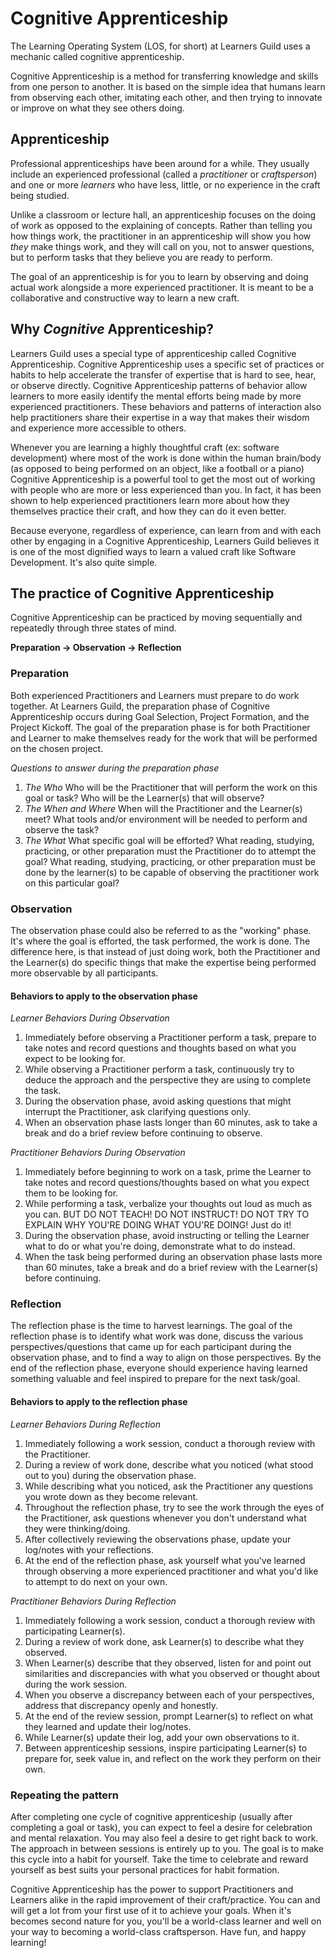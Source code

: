 # Cognitive Apprenticeship

The Learning Operating System (LOS, for short) at Learners Guild uses a mechanic called cognitive apprenticeship.

Cognitive Apprenticeship is a method for transferring knowledge and skills from one person to another. It is based on the simple idea that humans learn from observing each other, imitating each other, and then trying to innovate or improve on what they see others doing.

## Apprenticeship

Professional apprenticeships have been around for a while. They usually include an experienced professional (called a _practitioner_ or _craftsperson_) and one or more _learners_ who have less, little, or no experience in the craft being studied.

Unlike a classroom or lecture hall, an apprenticeship focuses on the doing of work as opposed to the explaining of concepts. Rather than telling you how things work, the practitioner in an apprenticeship will show you how _they_ make things work, and they will call on you, not to answer questions, but to perform tasks that they believe you are ready to perform.

The goal of an apprenticeship is for you to learn by observing and doing actual work alongside a more experienced practitioner. It is meant to be a collaborative and constructive way to learn a new craft.

## Why _Cognitive_ Apprenticeship?

Learners Guild uses a special type of apprenticeship called Cognitive Apprenticeship. Cognitive Apprenticeship uses a specific set of practices or habits to help accelerate the transfer of expertise that is hard to see, hear, or observe directly. Cognitive Apprenticeship patterns of behavior allow learners to more easily identify the mental efforts being made by more experienced practitioners. These behaviors and patterns of interaction also help practitioners share their expertise in a way that makes their wisdom and experience more accessible to others.

Whenever you are learning a highly thoughtful craft (ex: software development) where most of the work is done within the human brain/body (as opposed to being performed on an object, like a football or a piano) Cognitive Apprenticeship is a powerful tool to get the most out of working with people who are more or less experienced than you. In fact, it has been shown to help experienced practitioners learn more about how they themselves practice their craft, and how they can do it even better.

Because everyone, regardless of experience, can learn from and with each other by engaging in a Cognitive Apprenticeship, Learners Guild believes it is one of the most dignified ways to learn a valued craft like Software Development. It's also quite simple.

## The practice of Cognitive Apprenticeship

Cognitive Apprenticeship can be practiced by moving sequentially and repeatedly through three states of mind.

**Preparation -> Observation -> Reflection**

### Preparation

Both experienced Practitioners and Learners must prepare to do work together. At Learners Guild, the preparation phase of Cognitive Apprenticeship occurs during Goal Selection, Project Formation, and the Project Kickoff. The goal of the preparation phase is for both Practitioner and Learner to make themselves ready for the work that will be performed on the chosen project.

_Questions to answer during the preparation phase_

1. _The Who_ Who will be the Practitioner that will perform the work on this goal or task? Who will be the Learner(s) that will observe?
1. _The When and Where_ When will the Practitioner and the Learner(s) meet? What tools and/or environment will be needed to perform and observe the task?
1. _The What_ What specific goal will be efforted? What reading, studying, practicing, or other preparation must the Practitioner do to attempt the goal? What reading, studying, practicing, or other preparation must be done by the learner(s) to be capable of observing the practitioner work on this particular goal?

### Observation

The observation phase could also be referred to as the "working" phase. It's where the goal is efforted, the task performed, the work is done. The difference here, is that instead of just doing work, both the Practitioner and the Learner(s) do specific things that make the expertise being performed more observable by all participants.

#### Behaviors to apply to the observation phase

_Learner Behaviors During Observation_

1. Immediately before observing a Practitioner perform a task, prepare to take notes and record questions and thoughts based on what you expect to be looking for.
1. While observing a Practitioner perform a task, continuously try to deduce the approach and the perspective they are using to complete the task.
1. During the observation phase, avoid asking questions that might interrupt the Practitioner, ask clarifying questions only.
1. When an observation phase lasts longer than 60 minutes, ask to take a break and do a brief review before continuing to observe.

_Practitioner Behaviors During Observation_

1. Immediately before beginning to work on a task, prime the Learner to take notes and record questions/thoughts based on what you expect them to be looking for.
1. While performing a task, verbalize your thoughts out loud as much as you can. BUT DO NOT TEACH! DO NOT INSTRUCT! DO NOT TRY TO EXPLAIN WHY YOU'RE DOING WHAT YOU'RE DOING! Just do it!
1. During the observation phase, avoid instructing or telling the Learner what to do or what you're doing, demonstrate what to do instead.
1. When the task being performed during an observation phase lasts more than 60 minutes, take a break and do a brief review with the Learner(s) before continuing.

### Reflection

The reflection phase is the time to harvest learnings. The goal of the reflection phase is to identify what work was done, discuss the various perspectives/questions that came up for each participant during the observation phase, and to find a way to align on those perspectives. By the end of the reflection phase, everyone should experience having learned something valuable and feel inspired to prepare for the next task/goal.

#### Behaviors to apply to the reflection phase

_Learner Behaviors During Reflection_

1. Immediately following a work session, conduct a thorough review with the Practitioner.
1. During a review of work done, describe what you noticed (what stood out to you) during the observation phase.
1. While describing what you noticed, ask the Practitioner any questions you wrote down as they become relevant.
1. Throughout the reflection phase, try to see the work through the eyes of the Practitioner, ask questions whenever you don't understand what they were thinking/doing.
1. After collectively reviewing the observations phase, update your log/notes with your reflections.
1. At the end of the reflection phase, ask yourself what you've learned through observing a more experienced practitioner and what you'd like to attempt to do next on your own.

_Practitioner Behaviors During Reflection_

1. Immediately following a work session, conduct a thorough review with participating Learner(s).
1. During a review of work done, ask Learner(s) to describe what they observed.
1. When Learner(s) describe that they observed, listen for and point out similarities and discrepancies with what you observed or thought about during the work session.
1. When you observe a discrepancy between each of your perspectives, address that discrepancy openly and honestly.
1. At the end of the review session, prompt Learner(s) to reflect on what they learned and update their log/notes.
1. While Learner(s) update their log, add your own observations to it.
1. Between apprenticeship sessions, inspire participating Learner(s) to prepare for, seek value in, and reflect on the work they perform on their own.

### Repeating the pattern

After completing one cycle of cognitive apprenticeship (usually after completing a goal or task), you can expect to feel a desire for celebration and mental relaxation. You may also feel a desire to get right back to work. The approach in between sessions is entirely up to you. The goal is to make this cycle into a habit for yourself. Take the time to celebrate and reward yourself as best suits your personal practices for habit formation.

Cognitive Apprenticeship has the power to support Practitioners and Learners alike in the rapid improvement of their craft/practice. You can and will get a lot from your first use of it to achieve your goals. When it's becomes second nature for you, you'll be a world-class learner and well on your way to becoming a world-class craftsperson. Have fun, and happy learning!
